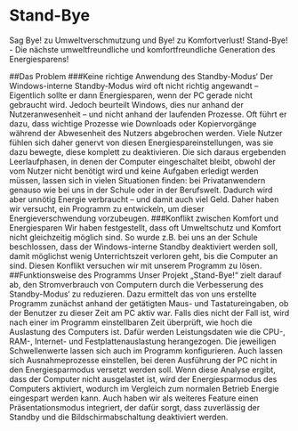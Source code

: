 # Stand-Bye
Sag Bye! zu Umweltverschmutzung und Bye! zu Komfortverlust!
Stand-Bye! - Die nächste umweltfreundliche und komfortfreundliche Generation des Energiesparens!

##Das Problem
###Keine richtige Anwendung des Standby-Modus‘
Der Windows-interne Standby-Modus wird oft nicht richtig angewandt – Eigentlich sollte er dann Energiesparen, wenn der PC gerade nicht gebraucht wird. Jedoch beurteilt Windows, dies nur anhand der Nutzeranwesenheit – und nicht anhand der laufenden Prozesse. Oft führt er dazu, dass wichtige Prozesse wie Downloads oder Kopiervorgänge während der Abwesenheit des Nutzers abgebrochen werden. Viele Nutzer fühlen sich daher genervt von diesen Energiespareinstellungen, was sie dazu bewegte, diese komplett zu deaktivieren.
Die sich daraus ergebenden Leerlaufphasen, in denen der Computer eingeschaltet bleibt, obwohl der vom Nutzer nicht benötigt wird und keine Aufgaben erledigt werden müssen, lassen sich in vielen Situationen finden: bei Privatanwendern genauso wie bei uns in der Schule oder in der Berufswelt. Dadurch wird aber unnötig Energie verbraucht – und damit auch viel Geld.
Daher haben wir versucht, ein Programm zu entwickeln, um dieser Energieverschwendung vorzubeugen.
###Konflikt zwischen Komfort und Energiesparen
Wir haben festgestellt, dass oft Umweltschutz und Komfort nicht gleichzeitig möglich sind. So wurde z.B. bei uns an der Schule beschlossen, dass der Windows-interne Standby deaktiviert werden soll, damit möglichst wenig Unterrichtszeit verloren geht, bis die Computer an sind. Diesen Konflikt versuchen wir mit unserem Programm zu lösen.
##Funktionsweise des Programms
Unser Projekt „Stand-Bye!“ zielt darauf ab, den Stromverbrauch von Computern durch die Verbesserung des Standby-Modus‘ zu reduzieren. 
Dazu ermittelt das von uns erstellte Programm zunächst anhand der getätigten Maus- und Tastatureingaben, ob der Benutzer zu dieser Zeit am PC aktiv war. Falls dies nicht der Fall ist, wird nach einer im Programm einstellbaren Zeit überprüft, wie hoch die Auslastung des Computers ist. Dafür werden Leistungsdaten wie die CPU-, RAM-, Internet- und Festplattenauslastung herangezogen. Die jeweiligen Schwellenwerte lassen sich auch im Programm konfigurieren.
Auch lassen sich Ausnahmeprozesse einstellen, bei deren Ausführung der PC nicht in den Energiesparmodus versetzt werden soll.
Wenn diese Analyse ergibt, dass der Computer nicht ausgelastet ist, wird der Energiesparmodus des Computers aktiviert, wodurch im Vergleich zum normalen Betrieb Energie eingespart werden kann.
Auch haben wir als weiteres Feature einen Präsentationsmodus integriert, der dafür sorgt, dass zuverlässig der Standby und die Bildschirmabschaltung deaktiviert werden.



